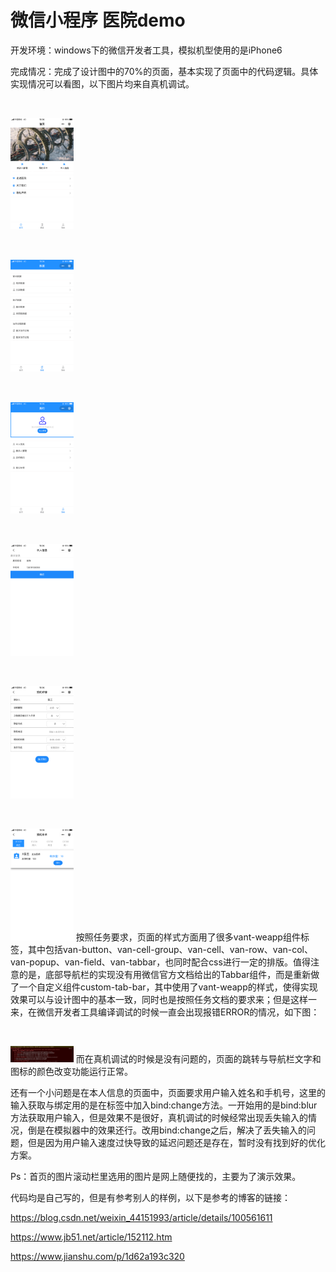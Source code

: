 # 微信小程序 医院demo
 
开发环境：windows下的微信开发者工具，模拟机型使用的是iPhone6

完成情况：完成了设计图中的70%的页面，基本实现了页面中的代码逻辑。具体实现情况可以看图，以下图片均来自真机调试。
<p>&nbsp;&nbsp;&nbsp;&nbsp;</p><img src="https://github.com/ALL-perfect/deemowxapp/blob/deemowxapp/pic/pic1.png?raw=true" height="20%" width="20%" />
<p>&nbsp;&nbsp;&nbsp;&nbsp;</p><img src="https://github.com/ALL-perfect/deemowxapp/blob/deemowxapp/pic/pic2.png?raw=true" height="20%" width="20%" />
<p>&nbsp;&nbsp;&nbsp;&nbsp;</p><img src="https://github.com/ALL-perfect/deemowxapp/blob/deemowxapp/pic/pic3.png?raw=true" height="20%" width="20%" />
<p>&nbsp;&nbsp;&nbsp;&nbsp;</p><img src="https://github.com/ALL-perfect/deemowxapp/blob/deemowxapp/pic/pic4.png?raw=true" height="20%" width="20%" />
<p>&nbsp;&nbsp;&nbsp;&nbsp;</p><img src="https://github.com/ALL-perfect/deemowxapp/blob/deemowxapp/pic/pic5.png?raw=true" height="20%" width="20%" />
<p>&nbsp;&nbsp;&nbsp;&nbsp;</p><img src="https://github.com/ALL-perfect/deemowxapp/blob/deemowxapp/pic/pic6.png?raw=true" height="20%" width="20%" />
按照任务要求，页面的样式方面用了很多vant-weapp组件标签，其中包括van-button、van-cell-group、van-cell、van-row、van-col、van-popup、van-field、van-tabbar，也同时配合css进行一定的排版。值得注意的是，底部导航栏的实现没有用微信官方文档给出的Tabbar组件，而是重新做了一个自定义组件custom-tab-bar，其中使用了vant-weapp的样式，使得实现效果可以与设计图中的基本一致，同时也是按照任务文档的要求来；但是这样一来，在微信开发者工具编译调试的时候一直会出现报错ERROR的情况，如下图：
<p>&nbsp;&nbsp;&nbsp;&nbsp;</p><img src="https://github.com/ALL-perfect/deemowxapp/blob/deemowxapp/pic/error.png?raw=true" height="20%" width="20%" />
而在真机调试的时候是没有问题的，页面的跳转与导航栏文字和图标的颜色改变功能运行正常。

还有一个小问题是在本人信息的页面中，页面要求用户输入姓名和手机号，这里的输入获取与绑定用的是在标签中加入bind:change方法。一开始用的是bind:blur方法获取用户输入，但是效果不是很好，真机调试的时候经常出现丢失输入的情况，倒是在模拟器中的效果还行。改用bind:change之后，解决了丢失输入的问题，但是因为用户输入速度过快导致的延迟问题还是存在，暂时没有找到好的优化方案。

Ps：首页的图片滚动栏里选用的图片是网上随便找的，主要为了演示效果。

代码均是自己写的，但是有参考别人的样例，以下是参考的博客的链接：

https://blog.csdn.net/weixin_44151993/article/details/100561611

https://www.jb51.net/article/152112.htm

https://www.jianshu.com/p/1d62a193c320
